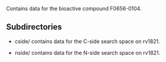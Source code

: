 Contains data for the bioactive compound F0656-0104.

## Subdirectories

- cside/ contains data for the C-side search space on rv1821.

- nside/ contains data for the N-side search space on rv1821.

